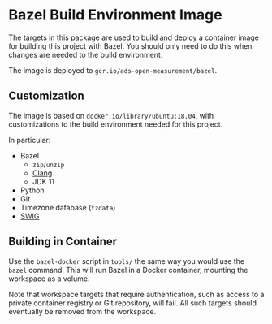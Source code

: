 # Bazel Build Environment Image

The targets in this package are used to build and deploy a container image for
building this project with Bazel. You should only need to do this when changes
are needed to the build environment.

The image is deployed to `gcr.io/ads-open-measurement/bazel`.

## Customization

The image is based on `docker.io/library/ubuntu:18.04`, with customizations to
the build environment needed for this project.

In particular:

*   Bazel
    *   `zip`/`unzip`
    *   [Clang](https://clang.llvm.org/)
    *   JDK 11
*   Python
*   Git
*   Timezone database (`tzdata`)
*   [SWIG](http://swig.org/)

## Building in Container

Use the `bazel-docker` script in `tools/` the same way you would use the `bazel`
command. This will run Bazel in a Docker container, mounting the workspace as a
volume.

Note that workspace targets that require authentication, such as access to a
private container registry or Git repository, will fail. All such targets should
eventually be removed from the workspace.
